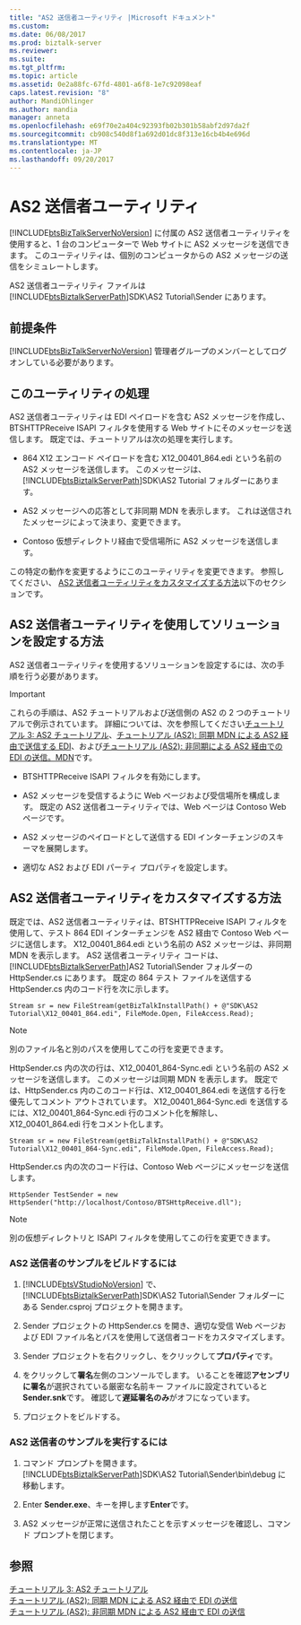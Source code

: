 ```yaml
---
title: "AS2 送信者ユーティリティ |Microsoft ドキュメント"
ms.custom: 
ms.date: 06/08/2017
ms.prod: biztalk-server
ms.reviewer: 
ms.suite: 
ms.tgt_pltfrm: 
ms.topic: article
ms.assetid: 0e2a88fc-67fd-4801-a6f8-1e7c92098eaf
caps.latest.revision: "8"
author: MandiOhlinger
ms.author: mandia
manager: anneta
ms.openlocfilehash: e69f70e2a404c92393fb02b301b58abf2d97da2f
ms.sourcegitcommit: cb908c540d8f1a692d01dc8f313e16cb4b4e696d
ms.translationtype: MT
ms.contentlocale: ja-JP
ms.lasthandoff: 09/20/2017
---
```

# <a name="as2-sender-utility"></a>AS2 送信者ユーティリティ
[!INCLUDE[btsBizTalkServerNoVersion](../includes/btsbiztalkservernoversion-md.md)] に付属の AS2 送信者ユーティリティを使用すると、1 台のコンピューターで Web サイトに AS2 メッセージを送信できます。 このユーティリティは、個別のコンピュータからの AS2 メッセージの送信をシミュレートします。  
  
 AS2 送信者ユーティリティ ファイルは [!INCLUDE[btsBiztalkServerPath](../includes/btsbiztalkserverpath-md.md)]SDK\AS2 Tutorial\Sender にあります。  
  
## <a name="prerequisites"></a>前提条件  
 [!INCLUDE[btsBizTalkServerNoVersion](../includes/btsbiztalkservernoversion-md.md)] 管理者グループのメンバーとしてログオンしている必要があります。  
  
## <a name="what-this-utility-does"></a>このユーティリティの処理  
 AS2 送信者ユーティリティは EDI ペイロードを含む AS2 メッセージを作成し、BTSHTTPReceive ISAPI フィルタを使用する Web サイトにそのメッセージを送信します。 既定では、チュートリアルは次の処理を実行します。  
  
-   864 X12 エンコード ペイロードを含む X12_00401_864.edi という名前の AS2 メッセージを送信します。 このメッセージは、[!INCLUDE[btsBiztalkServerPath](../includes/btsbiztalkserverpath-md.md)]SDK\AS2 Tutorial フォルダーにあります。  
  
-   AS2 メッセージへの応答として非同期 MDN を表示します。 これは送信されたメッセージによって決まり、変更できます。  
  
-   Contoso 仮想ディレクトリ経由で受信場所に AS2 メッセージを送信します。  
  
 この特定の動作を変更するようにこのユーティリティを変更できます。 参照してください、 [AS2 送信者ユーティリティをカスタマイズする方法](../core/as2-sender-utility.md#BKMK_Custom)以下のセクションです。  
  
## <a name="how-to-set-up-a-solution-using-the-as2-sender-utility"></a>AS2 送信者ユーティリティを使用してソリューションを設定する方法  
 AS2 送信者ユーティリティを使用するソリューションを設定するには、次の手順を行う必要があります。  
  
> [!IMPORTANT]
>  これらの手順は、AS2 チュートリアルおよび送信側の AS2 の 2 つのチュートリアルで例示されています。 詳細については、次を参照してください[チュートリアル 3: AS2 チュートリアル](../core/tutorial-3-as2-tutorial.md)、[チュートリアル (AS2): 同期 MDN による AS2 経由で送信する EDI](../core/walkthrough-as2-sending-edi-over-as2-with-a-synchronous-mdn.md)、および[チュートリアル (AS2): 非同期による AS2 経由での EDI の送信。MDN](../core/walkthrough-as2-sending-edi-over-as2-with-an-asynchronous-mdn.md)です。  
  
-   BTSHTTPReceive ISAPI フィルタを有効にします。  
  
-   AS2 メッセージを受信するように Web ページおよび受信場所を構成します。 既定の AS2 送信者ユーティリティでは、Web ページは Contoso Web ページです。  
  
-   AS2 メッセージのペイロードとして送信する EDI インターチェンジのスキーマを展開します。  
  
-   適切な AS2 および EDI パーティ プロパティを設定します。  
  
##  <a name="BKMK_Custom"></a>AS2 送信者ユーティリティをカスタマイズする方法  
 既定では、AS2 送信者ユーティリティは、BTSHTTPReceive ISAPI フィルタを使用して、テスト 864 EDI インターチェンジを AS2 経由で Contoso Web ページに送信します。 X12_00401_864.edi という名前の AS2 メッセージは、非同期 MDN を表示します。 AS2 送信者ユーティリティ コードは、[!INCLUDE[btsBiztalkServerPath](../includes/btsbiztalkserverpath-md.md)]AS2 Tutorial\Sender フォルダーの HttpSender.cs にあります。 既定の 864 テスト ファイルを送信する HttpSender.cs 内のコード行を次に示します。  
  
```  
Stream sr = new FileStream(getBizTalkInstallPath() + @"SDK\AS2 Tutorial\X12_00401_864.edi", FileMode.Open, FileAccess.Read);  
```  
  
> [!NOTE]
>  別のファイル名と別のパスを使用してこの行を変更できます。  
  
 HttpSender.cs 内の次の行は、X12_00401_864-Sync.edi という名前の AS2 メッセージを送信します。 このメッセージは同期 MDN を表示します。 既定では、HttpSender.cs 内のこのコード行は、X12_00401_864.edi を送信する行を優先してコメント アウトされています。 X12_00401_864-Sync.edi を送信するには、X12_00401_864-Sync.edi 行のコメント化を解除し、X12_00401_864.edi 行をコメント化します。  
  
```  
Stream sr = new FileStream(getBizTalkInstallPath() + @"SDK\AS2 Tutorial\X12_00401_864-Sync.edi", FileMode.Open, FileAccess.Read);  
```  
  
 HttpSender.cs 内の次のコード行は、Contoso Web ページにメッセージを送信します。  
  
```  
HttpSender TestSender = new HttpSender("http://localhost/Contoso/BTSHttpReceive.dll");  
```  
  
> [!NOTE]
>  別の仮想ディレクトリと ISAPI フィルタを使用してこの行を変更できます。  
  
### <a name="to-build-the-as2-sender-sample"></a>AS2 送信者のサンプルをビルドするには  
  
1.  [!INCLUDE[btsVStudioNoVersion](../includes/btsvstudionoversion-md.md)] で、[!INCLUDE[btsBiztalkServerPath](../includes/btsbiztalkserverpath-md.md)]SDK\AS2 Tutorial\Sender フォルダーにある Sender.csproj プロジェクトを開きます。  
  
2.  Sender プロジェクトの HttpSender.cs を開き、適切な受信 Web ページおよび EDI ファイル名とパスを使用して送信者コードをカスタマイズします。  
  
3.  Sender プロジェクトを右クリックし、をクリックして**プロパティ**です。  
  
4.  をクリックして**署名**左側のコンソールでします。 いることを確認**アセンブリに署名**が選択されている厳密な名前キー ファイルに設定されていると**Sender.snk**です。 確認して**遅延署名のみ**がオフになっています。  
  
5.  プロジェクトをビルドする。  
  
### <a name="to-run-the-as2-sender-sample"></a>AS2 送信者のサンプルを実行するには  
  
1.  コマンド プロンプトを開きます。 [!INCLUDE[btsBiztalkServerPath](../includes/btsbiztalkserverpath-md.md)]SDK\AS2 Tutorial\Sender\bin\debug に移動します。  
  
2.  Enter **Sender.exe**、キーを押します**Enter**です。  
  
3.  AS2 メッセージが正常に送信されたことを示すメッセージを確認し、コマンド プロンプトを閉じます。  
  
## <a name="see-also"></a>参照  
 [チュートリアル 3: AS2 チュートリアル](../core/tutorial-3-as2-tutorial.md)   
 [チュートリアル (AS2): 同期 MDN による AS2 経由で EDI の送信](../core/walkthrough-as2-sending-edi-over-as2-with-a-synchronous-mdn.md)   
 [チュートリアル (AS2): 非同期 MDN による AS2 経由で EDI の送信](../core/walkthrough-as2-sending-edi-over-as2-with-an-asynchronous-mdn.md)